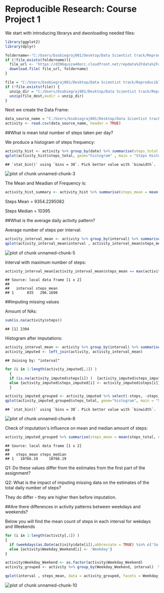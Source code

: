Reproducible Research: Course Project 1
============================================


We start with introducing librarys and dwonloading needed files: 


```r
library(ggplot2)
library(dplyr)

foldername<-"C:/Users/bsobiegraj001/Desktop/Data Scientist track/ReproducibleResearch/Project1/activity.zip"
if (!file.exists(foldername)){
  file_url <- 'https://d396qusza40orc.cloudfront.net/repdata%2Fdata%2Factivity.zip'
  download.file( file_url, foldername)
}  

file = "C:/Users/bsobiegraj001/Desktop/Data Scientist track/ReproducibleResearch/Project1/activity.csv"
if (!file.exists(file)) {  
  unzip_dir = "C:/Users/bsobiegraj001/Desktop/Data Scientist track/ReproducibleResearch/Project1"
  unzip(file_dest,exdir = unzip_dir)
} 
```


Next we create the Data Frame: 


```r
data_source_name = "C:/Users/bsobiegraj001/Desktop/Data Scientist track/ReproducibleResearch/Project1/activity.csv"
activity <- read.csv(data_source_name, header = TRUE)
```

##What is mean total number of steps taken per day? 

We produce a histogram of steps frequency: 


```r
activity_hist <- activity %>% group_by(date) %>% summarise(steps_total = sum(steps, na.rm=TRUE) )
qplot(activity_hist$steps_total, geom="histogram" , main = "Steps Histogram", xlab = "Steps Total", fill=I("blue"), col=I("red"), alpha=I(.4))
```

```
## `stat_bin()` using `bins = 30`. Pick better value with `binwidth`.
```

![plot of chunk unnamed-chunk-3](figure/unnamed-chunk-3-1.png) 

The Mean and Meadian of Frequency is: 


```r
activity_hist_summary <- activity_hist %>% summarise(steps_mean = mean(steps_total, na.rm=TRUE ),steps_median = median(steps_total, na.rm=TRUE))
```

Steps Mean = 9354.2295082 

Steps Median = 10395 

##What is the average daily activity pattern?

Average number of steps per interval:


```r
activity_interval_mean <- activity %>% group_by(interval) %>% summarise(steps_mean = mean(steps, na.rm=TRUE ))
qplot(activity_interval_mean$interval , activity_interval_mean$steps_mean, geom="line", ylab = "Steps Mean" , xlab = "Interval" )
```

![plot of chunk unnamed-chunk-5](figure/unnamed-chunk-5-1.png) 

Interval with maximum number of steps:


```r
activity_interval_mean[activity_interval_mean$steps_mean == max(activity_interval_mean$steps_mean),]
```

```
## Source: local data frame [1 x 2]
## 
##   interval steps_mean
## 1      835   206.1698
```

##Imputing missing values

Amount of NAs:


```r
sum(is.na(activity$steps))
```

```
## [1] 2304
```

Histogram after imputations:


```r
activity_interval_mean <- activity %>% group_by(interval) %>% summarise(steps_mean = mean(steps, na.rm=TRUE ))
activity_imputed <- left_join(activity, activity_interval_mean)
```

```
## Joining by: "interval"
```

```r
for (i in 1:length(activity_imputed[,1]) ) 
  {
  if (is.na(activity_imputed$steps[i]) )  {activity_imputed$steps_imputed[i] <- activity_imputed$steps_mean[i] }
  else {activity_imputed$steps_imputed[i] <- activity_imputed$steps[i]}
  }

activity_imputed_grouped <- activity_imputed %>% select(-steps, -steps_mean)  %>% rename(steps = steps_imputed) %>% group_by(date) %>% summarise(steps_total = sum(steps, na.rm=TRUE) )
qplot(activity_imputed_grouped$steps_total, geom="histogram", main = "Steps histogram after imputation", xlab = "Steps Total", fill=I("blue"), col=I("red"), alpha=I(.4))
```

```
## `stat_bin()` using `bins = 30`. Pick better value with `binwidth`.
```

![plot of chunk unnamed-chunk-8](figure/unnamed-chunk-8-1.png) 

Check of imputation's influence on mean and median amount of steps: 


```r
activity_imputed_grouped %>% summarise(steps_mean = mean(steps_total, na.rm=TRUE ),steps_median = median(steps_total, na.rm=TRUE))
```

```
## Source: local data frame [1 x 2]
## 
##   steps_mean steps_median
## 1   10766.19     10766.19
```

Q1: Do these values differ from the estimates from the first part of the assignment? 

Q2: What is the impact of imputing missing data on the estimates of the total daily number of steps?


They do differ - they are higher then before imputation.

##Are there differences in activity patterns between weekdays and weekends?

Below you will find the mean count of steps in each interval for wekdays and Weekends


```r
for (i in 1:length(activity[,1]) ) 
{
  if (weekdays(as.Date(activity$date[i]),abbreviate = TRUE) %in% c('So','N'))  {activity$Weekday_Weekend[i] <- 'Weekend'}
  else {activity$Weekday_Weekend[i] <- 'Weekday'}
}

activity$Weekday_Weekend <- as.factor(activity$Weekday_Weekend)
activity_grouped <- activity %>% group_by(Weekday_Weekend, interval)  %>% summarise(steps_mean = mean(steps, na.rm = TRUE))

qplot(interval , steps_mean, data = activity_grouped, facets = Weekday_Weekend~., geom="line", color = Weekday_Weekend , ylab = "Steps" )
```

![plot of chunk unnamed-chunk-10](figure/unnamed-chunk-10-1.png) 
